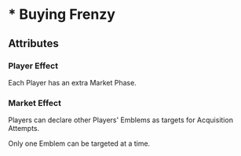 # * Buying Frenzy

## Attributes

### Player Effect

Each Player has an extra Market Phase.

### Market Effect

Players can declare other Players' Emblems as targets for Acquisition Attempts.

Only one Emblem can be targeted at a time.
